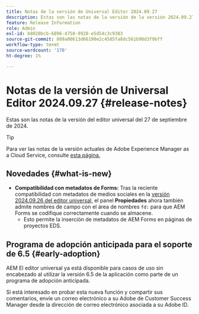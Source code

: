 ```yaml
---
title: Notas de la versión de Universal Editor 2024.09.27
description: Estas son las notas de la versión de la versión 2024.09.27 de Universal Editor.
feature: Release Information
role: Admin
exl-id: b8020bcb-6896-4750-9928-e5d54c3c9383
source-git-commit: 089a00613d66190e2c4585fa8dc561b98d3f9bff
workflow-type: tm+mt
source-wordcount: '170'
ht-degree: 1%

---
```


# Notas de la versión de Universal Editor 2024.09.27 {#release-notes}

Estas son las notas de la versión del editor universal del 27 de septiembre de 2024.

>[!TIP]
>
>Para ver las notas de la versión actuales de Adobe Experience Manager as a Cloud Service, consulte [esta página.](/help/release-notes/release-notes-cloud/release-notes-current.md)

## Novedades {#what-is-new}

* **Compatibilidad con metadatos de Forms:** Tras la reciente compatibilidad con metadatos de medios sociales en la [versión 2024.09.26 del editor universal,](/help/release-notes/universal-editor/2024/2024-09-26.md) el panel **Propiedades** ahora también admite nombres de campo con el área de nombres `fd:` para que AEM Forms se codifique correctamente cuando se almacene.
   * Esto permite la inserción de metadatos de AEM Forms en páginas de proyectos EDS.

## Programa de adopción anticipada para el soporte de 6.5 {#early-adoption}

AEM El editor universal ya está disponible para casos de uso sin encabezado al utilizar la versión 6.5 de la aplicación como parte de un programa de adopción anticipada.

Si está interesado en probar esta nueva función y compartir sus comentarios, envíe un correo electrónico a su Adobe de Customer Success Manager desde la dirección de correo electrónico asociada a su Adobe ID.
